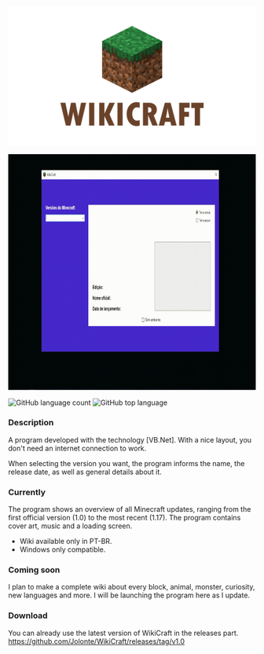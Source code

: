 <p align="center">
  <img width="600" src="assets/to_readme/splashtogithub.png"
</p>

<p align="center">
  <img width="800" height="480" src="assets/to_readme/wikicraft_git.gif"
</p>
  
![GitHub language count](https://img.shields.io/github/languages/count/Jolonte/WikiCraft)
![GitHub top language](https://img.shields.io/github/languages/top/Jolonte/WikiCraft)

### Description
A program developed with the technology [VB.Net]. With a nice layout, you don't need an internet connection to work.
  
When selecting the version you want, the program informs the name, the release date, as well as general details about it.

### Currently 
The program shows an overview of all Minecraft updates, ranging from the first official version (1.0) to the most recent (1.17).
The program contains cover art, music and a loading screen.
  
  - Wiki available only in PT-BR.
  - Windows only compatible.

### Coming soon
I plan to make a complete wiki about every block, animal, monster, curiosity, new languages and more. I will be launching the program here as I update.

### Download
You can already use the latest version of WikiCraft in the releases part.
https://github.com/Jolonte/WikiCraft/releases/tag/v1.0
